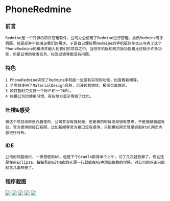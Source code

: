 # PhoneRedmine

### 前言
    Redmine是一个开源的项目管理软件，公司办公使用了Redmine进行管理。虽然Redmine有手机版，但是却并不能满足我们的需求。于是自己便仿照Redmine的手机版软件自己写完了这个PhoneRedmine的模块并融入到我们的项目之中。当然手机版和网页版功能相比还缺少许多功能，但是日常的收发任务、标签过滤等都没有问题。
    
### 特色
    1 PhoneRedmine实现了Redmine手机版一些没有实现的功能，如查看新闻等。
    2 全项目使用了MaterialDesign风格，沉浸式状态栏，极简页面体验。
    3 项目暂时只支持一个账户和一个URL。
    4 根据公司的使用习惯，有些地方显示等做了优化。
    
### 吐槽&感受
    做这个项目纯粹是兴趣使然，公司并没有强制做，但是做的时候发现很有意思，于是便越做越有劲。官方提供的接口有限，比如新闻等官方接口没有提供，只能模拟网页登录抓取Html网页内容进行分析。

### IDE
    公司的网超级烂，一直想使用AS，但是下个Gradle都得半个上午，试了几次就放弃了。现在还是在用Eclipse，每每看到GitHub的开源一行就能在AS中添加依赖的时候，对公司的网速只能默念几遍神兽了。

### 程序截图
![](https://github.com/wl549388372/PhoneRedmine/screenshot/1.jpg)
![](https://github.com/wl549388372/PhoneRedmine/screenshot/2.jpg)
![](https://github.com/wl549388372/PhoneRedmine/screenshot/3.jpg)
![](https://github.com/wl549388372/PhoneRedmine/screenshot/4.jpg)
![](https://github.com/wl549388372/PhoneRedmine/screenshot/5.jpg)